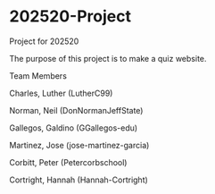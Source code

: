 # 202520-Project
Project for 202520

The purpose of this project is to make a quiz website. 

Team Members

Charles, Luther (LutherC99)

Norman, Neil (DonNormanJeffState)

Gallegos, Galdino (GGallegos-edu)

Martinez, Jose (jose-martinez-garcia)

Corbitt, Peter (Petercorbschool)

Cortright, Hannah (Hannah-Cortright)
